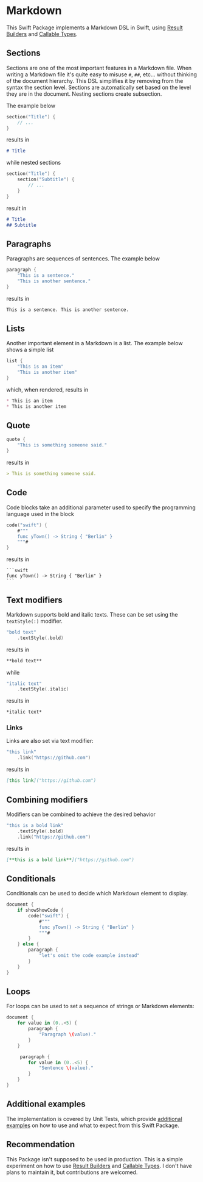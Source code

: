 # Markdown

This Swift Package implements a Markdown DSL in Swift, using [Result Builders](https://github.com/apple/swift-evolution/blob/main/proposals/0289-result-builders.md) and [Callable Types](https://github.com/apple/swift-evolution/blob/main/proposals/0253-callable.md).

## Sections

Sections are one of the most important features in a Markdown file. When writing a Markdown file it's quite easy to misuse `#`, `##`, etc... without thinking of the document hierarchy. This DSL simplifies it by removing from the syntax the section level. Sections are automatically set based on the level they are in the document. Nesting sections create subsection.

The example below

```swift
section("Title") {
    // ...
}
```

results in

```markdown
# Title
```

while nested sections

```swift
section("Title") {
    section("Subtitle") {
        // ...
    }
}
```

result in

```markdown
# Title
## Subtitle
```

## Paragraphs

Paragraphs are sequences of sentences. The example below

```swift
paragraph {
    "This is a sentence."
    "This is another sentence."
}
```

results in

```markdown
This is a sentence. This is another sentence.
```

## Lists

Another important element in a Markdown is a list. The example below shows a simple list

```swift
list {
    "This is an item"
    "This is another item"
}
```

which, when rendered, results in

```markdown
* This is an item
* This is another item
```

## Quote

```swift
quote {
    "This is something someone said."
}
```

results in

```markdown
> This is something someone said.
```

## Code

Code blocks take an additional parameter used to specify the programming language used in the block

```swift
code("swift") {
    #"""
    func yTown() -> String { "Berlin" }
    """#
}
```

results in

~~~
```swift
func yTown() -> String { "Berlin" }
```
~~~

## Text modifiers

Markdown supports bold and italic texts. These can be set using the `textStyle(:)` modifier.

```swift
"bold text"
    .textStyle(.bold)
```

results in

```markdown
**bold text**
```

while

```swift
"italic text"
    .textStyle(.italic)
```

results in

```markdown
*italic text*
```

### Links

Links are also set via text modifier:

```swift
"this link"
    .link("https://github.com")
```

results in

```markdown
[this link]("https://github.com")
```

## Combining modifiers

Modifiers can be combined to achieve the desired behavior

```swift
"this is a bold link"
    .textStyle(.bold)
    .link("https://github.com")
```

results in

```markdown
[**this is a bold link**]("https://github.com")
```

## Conditionals

Conditionals can be used to decide which Markdown element to display.

```swift
document {
    if showShowCode {
        code("swift") {
            #"""
            func yTown() -> String { "Berlin" }
            """#
        }
    } else {
        paragraph {
            "let's omit the code example instead"
        }
    }
}
```

## Loops

For loops can be used to set a sequence of strings or Markdown elements:

```swift
document {
    for value in (0..<5) {
        paragraph {
            "Paragraph \(value)."
        }
    }

     paragraph {
        for value in (0..<5) {
            "Sentence \(value)."
        }
    }
}
```

## Additional examples

The implementation is covered by Unit Tests, which provide [additional examples](https://github.com/otaviocc/Markdown/tree/main/Tests/MarkdownTests) on how to use and what to expect from this Swift Package.

## Recommendation

This Package isn't supposed to be used in production. This is a simple experiment on how to use [Result Builders](https://github.com/apple/swift-evolution/blob/main/proposals/0289-result-builders.md) and [Callable Types](https://github.com/apple/swift-evolution/blob/main/proposals/0253-callable.md). I don't have plans to maintain it, but contributions are welcomed.